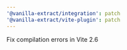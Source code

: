 ```yaml
---
'@vanilla-extract/integration': patch
'@vanilla-extract/vite-plugin': patch
---
```


Fix compilation errors in Vite 2.6
